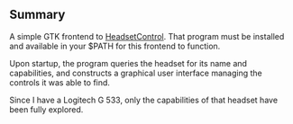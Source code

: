 ## Summary

A simple GTK frontend to
[HeadsetControl](https://github.com/Sapd/HeadsetControl).  That
program must be installed and available in your $PATH for this
frontend to function.

Upon startup, the program queries the headset for its name and
capabilities, and constructs a graphical user interface managing the
controls it was able to find.

Since I have a Logitech G 533, only the capabilities of that headset
have been fully explored.
